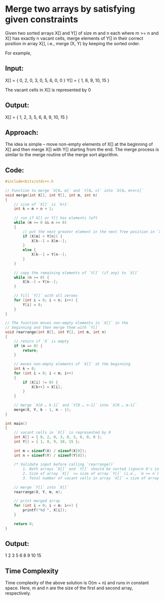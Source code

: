 # Merge two arrays by satisfying given constraints
Given two sorted arrays X[] and Y[] of size m and n each where m >= n and X[] has exactly n vacant cells, merge elements of Y[] in their correct position in array X[], i.e., merge (X, Y) by keeping the sorted order.

For example,

## Input:
 
X[] = { 0, 2, 0, 3, 0, 5, 6, 0, 0 }
Y[] = { 1, 8, 9, 10, 15 }
 
The vacant cells in X[] is represented by 0
 
## Output:
 
X[] = { 1, 2, 3, 5, 6, 8, 9, 10, 15 }

## Approach:
The idea is simple – move non-empty elements of X[] at the beginning of X[] and then merge X[] with Y[] starting from the end. The merge process is similar to the merge routine of the merge sort algorithm.

## Code:
``` Cpp
#include<bits/stdc++.h
 
// Function to merge `X[0… m]` and `Y[0… n]` into `X[0… m+n+1]`
void merge(int X[], int Y[], int m, int n)
{
    // size of `X[]` is `k+1`
    int k = m + n + 1;
 
    // run if X[] or Y[] has elements left
    while (m >= 0 && n >= 0)
    {
        // put the next greater element in the next free position in `X[]` from the end
        if (X[m] > Y[n]) {
            X[k--] = X[m--];
        }
        else {
            X[k--] = Y[n--];
        }
    }
 
    // copy the remaining elements of `Y[]` (if any) to `X[]`
    while (n >= 0) {
        X[k--] = Y[n--];
    }
 
    // fill `Y[]` with all zeroes
    for (int i = 0; i < n; i++) {
        Y[i] = 0;
    }
}
 
// The function moves non-empty elements in `X[]` in the
// beginning and then merge them with `Y[]`
void rearrange(int X[], int Y[], int m, int n)
{
    // return if `X` is empty
    if (m == 0) {
        return;
    }
 
    // moves non-empty elements of `X[]` at the beginning
    int k = 0;
    for (int i = 0; i < m; i++)
    {
        if (X[i] != 0) {
            X[k++] = X[i];
        }
    }
 
    // merge `X[0 … k-1]` and `Y[0 … n-1]` into `X[0 … m-1]`
    merge(X, Y, k - 1, n - 1);
}
 
int main()
{
    // vacant cells in `X[]` is represented by 0
    int X[] = { 0, 2, 0, 3, 0, 5, 6, 0, 0 };
    int Y[] = { 1, 8, 9, 10, 15 };
 
    int m = sizeof(X) / sizeof(X[0]);
    int n = sizeof(Y) / sizeof(Y[0]);
 
    /* Validate input before calling `rearrange()`
        1. Both arrays `X[]` and `Y[]` should be sorted (ignore 0's in `X[]`)
        2. Size of array `X[]` >= size of array `Y[]` (i.e., `m >= n`)
        3. Total number of vacant cells in array `X[]` = size of array `Y[]` */
 
    // merge `Y[]` into `X[]`
    rearrange(X, Y, m, n);
 
    // print merged array
    for (int i = 0; i < m; i++) {
        printf("%d ", X[i]);
    }
 
    return 0;
}
```

## Output:

1 2 3 5 6 8 9 10 15

## Time Complexity
Time complexity of the above solution is O(m + n) and runs in constant space. Here, m and n are the size of the first and second array, respectively.
